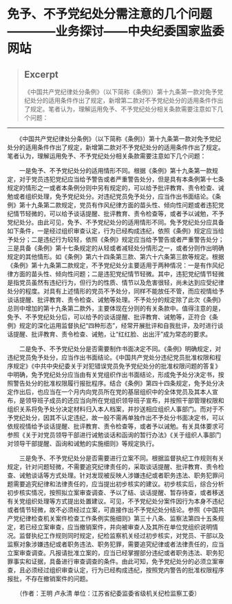 
# 免予、不予党纪处分需注意的几个问题————业务探讨——中央纪委国家监委网站

> ## Excerpt
> 《中国共产党纪律处分条例》（以下简称《条例》）第十九条第一款对免予党纪处分的适用条件作出了规定，新增第二款对不予党纪处分的适用条件作出了规定。笔者认为，理解运用免予、不予党纪处分相关条款需要注意如下几个问题：

---
　　《中国共产党纪律处分条例》（以下简称《条例》）第十九条第一款对免予党纪处分的适用条件作出了规定，新增第二款对不予党纪处分的适用条件作出了规定。笔者认为，理解运用免予、不予党纪处分相关条款需要注意如下几个问题：

　　一是免予、不予党纪处分的适用情形不同。根据《条例》第十九条第一款规定，对于党员违犯党纪应当给予警告或者严重警告处分，但是具有本条例第十七条规定的情形之一或者本条例分则中另有规定的，可以给予批评教育、责令检查、诫勉或者组织处理，免予党纪处分。对违纪党员免予处分，应当作出书面结论。《条例》第十九条第二款规定，党员有作风纪律方面的苗头性、倾向性问题或者违犯党纪情节轻微的，可以给予谈话提醒、批评教育、责令检查等，或者予以诫勉，不予党纪处分。由此可见，免予、不予党纪处分的适用情形不同。免予党纪处分应具备如下条件，一是经过组织审查认定，行为已经构成违纪，依照《条例》规定应当给予处分；二是违纪行为较轻，依照《条例》规定应当给予警告或者严重警告处分；三是具备《条例》第十七条规定的从轻或者减轻处分情形之一，或者分则作出明确规定的其他情形。如《条例》第六十四条第三款、第六十六条第三款等规定。根据《条例》第十九条第二款规定，不予党纪处分主要适用于两种情况：一是有作风纪律方面的苗头性、倾向性问题；二是违犯党纪情节轻微。其中，违犯党纪情节轻微是指党员虽然有违纪行为，但行为的性质、情节以及危害很轻，尚未达到应受纪律处分的程度。对具有上述情形的党员不予处分，同样不能放任不管，而应视情给予谈话提醒、批评教育、责令检查、诫勉等处理。不予处分的规定除了此次《条例》总则中增加的第十九条第二款外，主要体现在分则的有关条款中。值得注意的是，免予、不予党纪处分后，可以给予的谈话提醒、批评教育、诫勉等，正符合《条例》规定的深化运用监督执纪“四种形态”，经常开展批评和自我批评，及时进行谈话提醒、批评教育、责令检查、诫勉，让“红红脸、出出汗”成为常态的要求。

　　二是免予、不予党纪处分是否需要制作书面决定不同。《条例》明确规定，对违纪党员免予处分，应当作出书面结论。《中国共产党处分违纪党员批准权限和程序规定》《中共中央纪委关于对犯错误党员免予党纪处分的批准权限问题的答复》中明确，免予党纪处分应当由有关党组织作出书面结论，形成免予处分决定书，按照警告处分的批准权限履行报批程序。结合《条例》第四十四条规定，免予处分决定作出后，也应当在一个月内向党员所在党的基层组织中的全体党员及其本人宣布，是领导班子成员的还应当向所在党组织领导班子宣布，并按照干部管理权限和组织关系将免予处分决定材料归入本人档案，并抄送相应组织人事部门。而对于不予党纪处分，因其不认定违纪，故一般不需再单独作出不予处分书面决定书，可以依规视情给予谈话提醒、批评教育、责令检查等，或者予以诫勉。有关具体要求可参照《关于对党员领导干部进行诫勉谈话和函询的暂行办法》《关于组织人事部门对领导干部提醒、函询和诫勉的实施细则》等规定执行。

　　三是免予、不予党纪处分是否需要进行立案不同。根据监督执纪工作规则有关规定，针对问题轻微，不需要追究纪律责任的，采取谈话提醒、批评教育、责令检查、诫勉谈话等方式处理。针对发现被反映人涉嫌违纪或者职务违法、职务犯罪问题需要追究纪律和法律责任的，应当提出初步核实的建议。初步核实后，综合分析初步核实情况，按照拟立案审查调查、予以了结、谈话提醒、暂存待查，或者移送有关党组织处理等方式提出处置建议。可见，不予党纪处分案件因行为本身不违纪或者情节轻微，故不必须经过立案，可直接作出不予党纪处分结论。参照《中国共产党纪律检查机关案件检查工作条例实施细则》第三十八条、监察法第四十五条规定，若已经立案审查，应当撤销案件，并向被审查人及其所在单位党组织说明情况。监督执纪工作规则同时规定，纪检监察机关经过初步核实，对党员、干部以及监察对象涉嫌违纪或者职务违法、职务犯罪，需要追究纪律或者法律责任的，应当立案审查调查。凡报请批准立案的，应当已经掌握部分违纪或者职务违法、职务犯罪事实和证据，具备进行审查调查的条件。由此可知，免予党纪处分的必须立案审查，且必须经过组织审查认定，行为已经构成违纪，按照党内警告的批准权限程序报批，不存在撤销案件的问题。

　　（作者：王明 卢永清 单位：江苏省纪委监委省级机关纪检监察工委）
